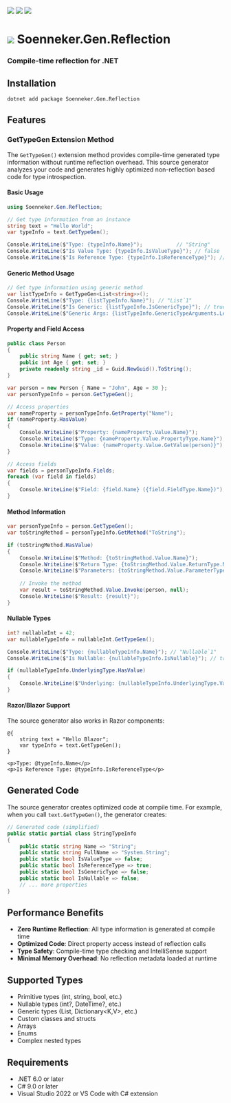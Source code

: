 ﻿[![](https://img.shields.io/nuget/v/soenneker.gen.reflection.svg?style=for-the-badge)](https://www.nuget.org/packages/soenneker.gen.reflection/)
[![](https://img.shields.io/github/actions/workflow/status/soenneker/soenneker.gen.reflection/publish-package.yml?style=for-the-badge)](https://github.com/soenneker/soenneker.gen.reflection/actions/workflows/publish-package.yml)
[![](https://img.shields.io/nuget/dt/soenneker.gen.reflection.svg?style=for-the-badge)](https://www.nuget.org/packages/soenneker.gen.reflection/)

# ![](https://user-images.githubusercontent.com/4441470/224455560-91ed3ee7-f510-4041-a8d2-3fc093025112.png) Soenneker.Gen.Reflection
### Compile-time reflection for .NET

## Installation

```
dotnet add package Soenneker.Gen.Reflection
```

## Features

### GetTypeGen Extension Method

The `GetTypeGen()` extension method provides compile-time generated type information without runtime reflection overhead. This source generator analyzes your code and generates highly optimized non-reflection based code for type introspection.

#### Basic Usage

```csharp
using Soenneker.Gen.Reflection;

// Get type information from an instance
string text = "Hello World";
var typeInfo = text.GetTypeGen();

Console.WriteLine($"Type: {typeInfo.Name}");           // "String"
Console.WriteLine($"Is Value Type: {typeInfo.IsValueType}"); // false
Console.WriteLine($"Is Reference Type: {typeInfo.IsReferenceType}"); // true
```

#### Generic Method Usage

```csharp
// Get type information using generic method
var listTypeInfo = GetTypeGen<List<string>>();
Console.WriteLine($"Type: {listTypeInfo.Name}"); // "List`1"
Console.WriteLine($"Is Generic: {listTypeInfo.IsGenericType}"); // true
Console.WriteLine($"Generic Args: {listTypeInfo.GenericTypeArguments.Length}"); // 1
```

#### Property and Field Access

```csharp
public class Person
{
    public string Name { get; set; }
    public int Age { get; set; }
    private readonly string _id = Guid.NewGuid().ToString();
}

var person = new Person { Name = "John", Age = 30 };
var personTypeInfo = person.GetTypeGen();

// Access properties
var nameProperty = personTypeInfo.GetProperty("Name");
if (nameProperty.HasValue)
{
    Console.WriteLine($"Property: {nameProperty.Value.Name}");
    Console.WriteLine($"Type: {nameProperty.Value.PropertyType.Name}");
    Console.WriteLine($"Value: {nameProperty.Value.GetValue(person)}");
}

// Access fields
var fields = personTypeInfo.Fields;
foreach (var field in fields)
{
    Console.WriteLine($"Field: {field.Name} ({field.FieldType.Name})");
}
```

#### Method Information

```csharp
var personTypeInfo = person.GetTypeGen();
var toStringMethod = personTypeInfo.GetMethod("ToString");

if (toStringMethod.HasValue)
{
    Console.WriteLine($"Method: {toStringMethod.Value.Name}");
    Console.WriteLine($"Return Type: {toStringMethod.Value.ReturnType.Name}");
    Console.WriteLine($"Parameters: {toStringMethod.Value.ParameterTypes.Length}");
    
    // Invoke the method
    var result = toStringMethod.Value.Invoke(person, null);
    Console.WriteLine($"Result: {result}");
}
```

#### Nullable Types

```csharp
int? nullableInt = 42;
var nullableTypeInfo = nullableInt.GetTypeGen();

Console.WriteLine($"Type: {nullableTypeInfo.Name}"); // "Nullable`1"
Console.WriteLine($"Is Nullable: {nullableTypeInfo.IsNullable}"); // true

if (nullableTypeInfo.UnderlyingType.HasValue)
{
    Console.WriteLine($"Underlying: {nullableTypeInfo.UnderlyingType.Value.Name}"); // "Int32"
}
```

#### Razor/Blazor Support

The source generator also works in Razor components:

```razor
@{
    string text = "Hello Blazor";
    var typeInfo = text.GetTypeGen();
}

<p>Type: @typeInfo.Name</p>
<p>Is Reference Type: @typeInfo.IsReferenceType</p>
```

## Generated Code

The source generator creates optimized code at compile time. For example, when you call `text.GetTypeGen()`, the generator creates:

```csharp
// Generated code (simplified)
public static partial class StringTypeInfo
{
    public static string Name => "String";
    public static string FullName => "System.String";
    public static bool IsValueType => false;
    public static bool IsReferenceType => true;
    public static bool IsGenericType => false;
    public static bool IsNullable => false;
    // ... more properties
}
```

## Performance Benefits

- **Zero Runtime Reflection**: All type information is generated at compile time
- **Optimized Code**: Direct property access instead of reflection calls
- **Type Safety**: Compile-time type checking and IntelliSense support
- **Minimal Memory Overhead**: No reflection metadata loaded at runtime

## Supported Types

- Primitive types (int, string, bool, etc.)
- Nullable types (int?, DateTime?, etc.)
- Generic types (List<T>, Dictionary<K,V>, etc.)
- Custom classes and structs
- Arrays
- Enums
- Complex nested types

## Requirements

- .NET 6.0 or later
- C# 9.0 or later
- Visual Studio 2022 or VS Code with C# extension